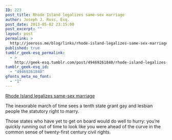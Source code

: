 ```yaml
---
ID: 223
post_title: Rhode Island legalizes same-sex marriage
author: Joseph J. Ross, Esq.
post_date: 2013-05-02 23:15:00
post_excerpt: ""
layout: post
permalink: >
  http://joeross.me/blog/links/rhode-island-legalizes-same-sex-marriage/
published: true
tumblr_geek-esq_permalink:
  - >
    http://geek-esq.tumblr.com/post/49469261840/rhode-island-legalizes-same-sex-marriage
tumblr_geek-esq_id:
  - "49469261840"
gfonts_meta_no_font:
  - "1"
---
```

<a href='http://www.wpri.com/dpp/news/politics/same-sex-marriage-bill-signing'>Rhode Island legalizes same-sex marriage</a><div class="link_description"><p>The inexorable march of time sees a tenth state grant gay and lesbian people the statutory right to marry.</p>

<p>Those states who have yet to get on board would do well to hurry: you’re quickly running out of time to look like you were ahead of the curve in the common sense of twenty-first century civil rights.</p></div>